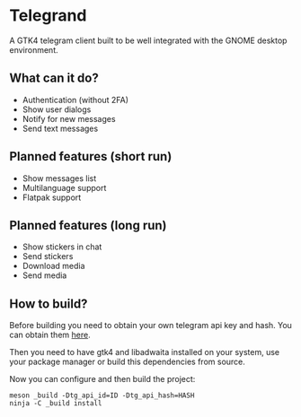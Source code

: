 # Telegrand

A GTK4 telegram client built to be well integrated with the GNOME desktop environment.

## What can it do?

- Authentication (without 2FA)
- Show user dialogs
- Notify for new messages
- Send text messages

## Planned features (short run)

- Show messages list
- Multilanguage support
- Flatpak support

## Planned features (long run)

- Show stickers in chat
- Send stickers
- Download media
- Send media

## How to build?

Before building you need to obtain your own telegram api key and hash. You can obtain them [here](https://my.telegram.org/).

Then you need to have gtk4 and libadwaita installed on your system, use your package manager or build this dependencies from source.

Now you can configure and then build the project:

```shell
meson _build -Dtg_api_id=ID -Dtg_api_hash=HASH
ninja -C _build install
```
